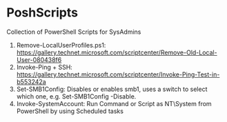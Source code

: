 # PoshScripts
Collection of PowerShell Scripts for SysAdmins
1. Remove-LocalUserProfiles.ps1: https://gallery.technet.microsoft.com/scriptcenter/Remove-Old-Local-User-080438f6
2. Invoke-Ping + SSH:  https://gallery.technet.microsoft.com/scriptcenter/Invoke-Ping-Test-in-b553242a
3. Set-SMB1Config: Disables or enables smb1, uses a switch to select which one, e.g. Set-SMB1Config -Disable.
4. Invoke-SystemAccount: Run Command or Script as NT\System from PowerShell by using Scheduled tasks
